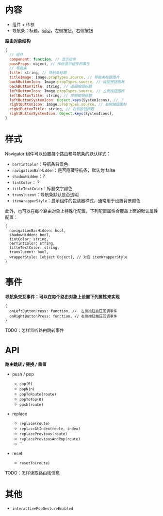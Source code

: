 # 内容
- 组件 + 传参
- 导航条：标题，返回，左侧按钮，右侧按钮

**路由对象结构**

```javascript
{
  // 组件
  component: function, // 显示组件
  passProps: object, // 传给显示组件的属性
  // 导航条
  title: string, // 导航条标题
  titleImage: Image.propTypes.source, // 导航条标题图片
  backButtonIcon: Image.propTypes.source, // 返回按钮图标
  backButtonTitle: string, // 返回按钮标题
  leftButtonIcon: Image.propTypes.source, // 左侧按钮图标
  leftButtonTitle: string, // 左侧按钮标题
  leftButtonSystemIcon: Object.keys(SystemIcons), // ？
  rightButtonIcon: Image.propTypes.source, // 右侧按钮图标
  rightButtonTitle: string, // 右侧按钮标题
  rightButtonSystemIcon: Object.keys(SystemIcons),
}
```

# 样式
Navigator 组件可以设置每个路由和导航条的默认样式：

- `barTintColor`：导航条背景色
- `navigationBarHidden`：是否隐藏导航条，默认为 false
- `shadowHidden`：?
- `tintColor`：？
- `titleTextColor`：标题文字颜色
- `translucent`：导航条默认是否透明
- `itemWrapperStyle`：显示组件的包装器样式，通常用于设置背景颜色


此外，也可以在每个路由对象上特殊化配置，下列配置属性会覆盖上面的默认属性配置：

```
{
  navigationBarHidden: bool, 
  shadowHidden: bool, 
  tintColor: string,
  barTintColor: string, 
  titleTextColor: string, 
  translucent: bool, 
  wrapperStyle: [object Object], // 对应 itemWrapperStyle
}
```

# 事件
**导航条交互事件：可以在每个路由对象上设置下列属性来实现**

```
{
  onLeftButtonPress: function, //  左侧按钮按压回调事件
  onRightButtonPress: function, // 右侧按钮按压回调事件
}
```

TODO：怎样监听路由跳转事件

# API
**路由跳转 / 替换 / 重置**

- push / pop

    - `pop(0)`
    - `popN(n)`
    - `popToRoute(route) `
    - `popToTop(0)`
    - `push(route)`

- replace

    - `replace(route)`
    - `replaceAtIndex(route, index)`
    - `replacePrevious(route)`
    - `replacePreviousAndPop(route)`
    - ``

- reset

    - `resetTo(route)`

TODO：怎样读取路由栈信息

# 其他
- `interactivePopGestureEnabled`

